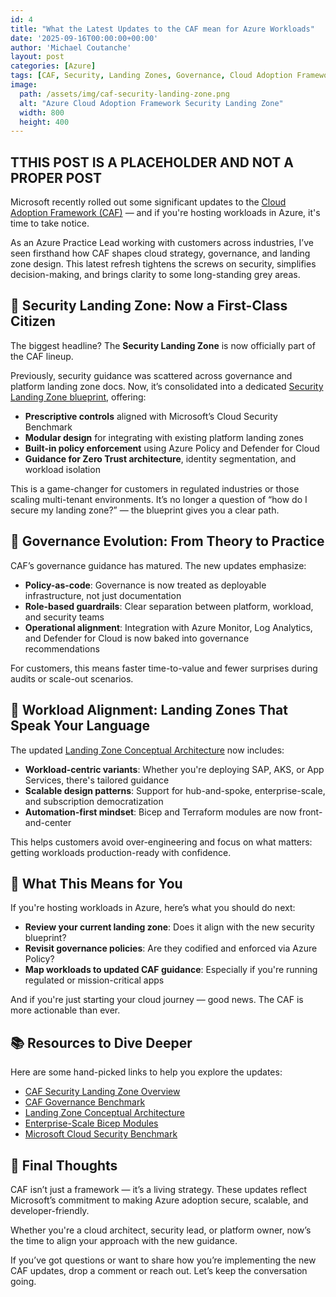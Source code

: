```yaml
---
id: 4
title: "What the Latest Updates to the CAF mean for Azure Workloads"
date: '2025-09-16T00:00:00+00:00'
author: 'Michael Coutanche'
layout: post
categories: [Azure]
tags: [CAF, Security, Landing Zones, Governance, Cloud Adoption Framework]
image:
  path: /assets/img/caf-security-landing-zone.png
  alt: "Azure Cloud Adoption Framework Security Landing Zone"
  width: 800
  height: 400
---
```


## TTHIS POST IS A PLACEHOLDER AND NOT A PROPER POST 

Microsoft recently rolled out some significant updates to the [Cloud Adoption Framework (CAF)](https://learn.microsoft.com/en-us/azure/cloud-adoption-framework/) — and if you're hosting workloads in Azure, it's time to take notice.

As an Azure Practice Lead working with customers across industries, I’ve seen firsthand how CAF shapes cloud strategy, governance, and landing zone design. This latest refresh tightens the screws on security, simplifies decision-making, and brings clarity to some long-standing grey areas.

## 🔐 Security Landing Zone: Now a First-Class Citizen

The biggest headline? The **Security Landing Zone** is now officially part of the CAF lineup.

Previously, security guidance was scattered across governance and platform landing zone docs. Now, it’s consolidated into a dedicated [Security Landing Zone blueprint](https://learn.microsoft.com/en-us/azure/cloud-adoption-framework/secure/security-landing-zone-overview), offering:

- **Prescriptive controls** aligned with Microsoft’s Cloud Security Benchmark  
- **Modular design** for integrating with existing platform landing zones  
- **Built-in policy enforcement** using Azure Policy and Defender for Cloud  
- **Guidance for Zero Trust architecture**, identity segmentation, and workload isolation  

This is a game-changer for customers in regulated industries or those scaling multi-tenant environments. It’s no longer a question of “how do I secure my landing zone?” — the blueprint gives you a clear path.

## 🧭 Governance Evolution: From Theory to Practice

CAF’s governance guidance has matured. The new updates emphasize:

- **Policy-as-code**: Governance is now treated as deployable infrastructure, not just documentation  
- **Role-based guardrails**: Clear separation between platform, workload, and security teams  
- **Operational alignment**: Integration with Azure Monitor, Log Analytics, and Defender for Cloud is now baked into governance recommendations  

For customers, this means faster time-to-value and fewer surprises during audits or scale-out scenarios.

## 🧱 Workload Alignment: Landing Zones That Speak Your Language

The updated [Landing Zone Conceptual Architecture](https://learn.microsoft.com/en-us/azure/cloud-adoption-framework/ready/landing-zone/) now includes:

- **Workload-centric variants**: Whether you're deploying SAP, AKS, or App Services, there's tailored guidance  
- **Scalable design patterns**: Support for hub-and-spoke, enterprise-scale, and subscription democratization  
- **Automation-first mindset**: Bicep and Terraform modules are now front-and-center  

This helps customers avoid over-engineering and focus on what matters: getting workloads production-ready with confidence.

## 🧠 What This Means for You

If you're hosting workloads in Azure, here’s what you should do next:

- **Review your current landing zone**: Does it align with the new security blueprint?  
- **Revisit governance policies**: Are they codified and enforced via Azure Policy?  
- **Map workloads to updated CAF guidance**: Especially if you're running regulated or mission-critical apps  

And if you're just starting your cloud journey — good news. The CAF is more actionable than ever.

## 📚 Resources to Dive Deeper

Here are some hand-picked links to help you explore the updates:

- [CAF Security Landing Zone Overview](https://learn.microsoft.com/en-us/azure/cloud-adoption-framework/secure/security-landing-zone-overview)  
- [CAF Governance Benchmark](https://learn.microsoft.com/en-us/azure/cloud-adoption-framework/govern/)  
- [Landing Zone Conceptual Architecture](https://learn.microsoft.com/en-us/azure/cloud-adoption-framework/ready/landing-zone/)  
- [Enterprise-Scale Bicep Modules](https://github.com/Azure/Enterprise-Scale)  
- [Microsoft Cloud Security Benchmark](https://learn.microsoft.com/en-us/security/benchmark/azure/)  

## 💬 Final Thoughts

CAF isn’t just a framework — it’s a living strategy. These updates reflect Microsoft’s commitment to making Azure adoption secure, scalable, and developer-friendly.

Whether you're a cloud architect, security lead, or platform owner, now’s the time to align your approach with the new guidance.

If you’ve got questions or want to share how you’re implementing the new CAF updates, drop a comment or reach out. Let’s keep the conversation going.
